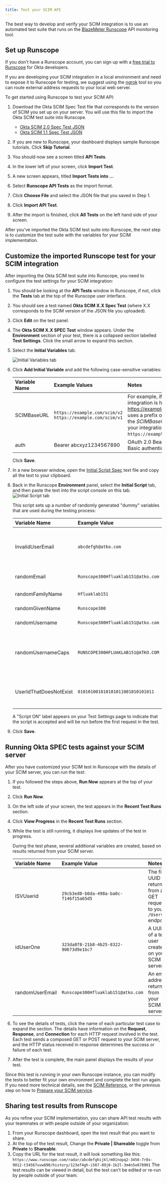 ```yaml
---
title: Test your SCIM API
---
```


The best way to develop and verify your SCIM integration is to use an automated test suite that runs on the [BlazeMeter Runscope](https://www.runscope.com/) API monitoring tool.

## Set up Runscope

If you don't have a Runscope account, you can sign up with a [free trial to Runscope](https://www.runscope.com/okta) for Okta developers.

If you are developing your SCIM integration in a local environment and need to expose it to Runscope for testing, we suggest using the [ngrok](https://ngrok.com/) tool so you can route external address requests to your local web server.

To get started using Runscope to test your SCIM API:

1. Download the Okta SCIM Spec Test file that corresponds to the version of SCIM you set up on your server. You will use this file to import the Okta SCIM test suite into Runscope.

    - [Okta SCIM 2.0 Spec Test JSON](/standards/SCIM/SCIMFiles/Okta-SCIM-20-SPEC-Test.json)
    - [Okta SCIM 1.1 Spec Test JSON](/standards/SCIM/SCIMFiles/Okta-SCIM-11-SPEC-Test.json)

1. If you are new to Runscope, your dashboard displays sample Runscope tutorials. Click **Skip Tutorial**.
1. You should now see a screen titled **API Tests**.
1. In the lower left of your screen, click **Import Test**.
1. A new screen appears, titled **Import Tests into &#x2026;**
1. Select **Runscope API Tests** as the import format.
1. Click **Choose File** and select the JSON file that you saved in Step 1.
1. Click **Import API Test**.
1. After the import is finished, click **All Tests** on the left hand side of your screen.

After you've imported the Okta SCIM test suite into Runscope, the next step is to customize the test suite with the variables for your SCIM implementation.

## Customize the imported Runscope test for your SCIM integration

After importing the Okta SCIM test suite into Runscope, you need to configure the test settings for your SCIM integration:

1. You should be looking at the **API Tests** window in Runscope, if not, click the **Tests** tab at the top of the Runscope user interface.
1. You should see a test named **Okta SCIM X.X Spec Test** (where X.X corresponds to the SCIM version of the JSON file you uploaded).
1. Click **Edit** on the test panel.
1. The **Okta SCIM X.X SPEC Test** window appears. Under the **Environment** section of your test, there is a collapsed section labelled **Test Settings**. Click the small arrow to expand this section.
1. Select the **Initial Variables** tab.

    ![Initial Variables tab](/img/oin/scim_test-init_variables.png "Showing the location of the Initial Variables tab")
1. Click **Add Initial Variable** and add the following case-sensitive variables:

    | Variable Name | Example Values | Notes |
    |:-|:-|:-|
    | SCIMBaseURL | `https://example.com/scim/v2`  `https://example.com/scim/v1` | For example, if your SCIM integration is hosted on <https://example.com> and uses a prefix of /scim/v2 then the *SCIMBaseURL* value for your integration would be: `https://example.com/scim/v2`. |
    | auth | Bearer abcxyz1234567890 | OAuth 2.0 Bearer token or Basic authentication code. |
    Click **Save**.

1. In a new browser window, open the [Initial Script Spec](/standards/SCIM/SCIMFiles/Initial_Script_Spec.txt) text file and copy all the text to your clipboard.
1. Back in the Runscope **Environment** panel, select the **Initial Script** tab, and then paste the text into the script console on this tab.
  ![Initial Script tab](/img/oin/scim-test_init-script.png "Showing the location of the Initial Script tab")
  
    This script sets up a number of randomly generated "dummy" variables that are used during the testing process:

    | Variable Name | Example Value | Notes |
    |:-|:-|:-|
    | InvalidUserEmail | `abcdefgh@atko.com` | A specific email address considered invalid by the test. |
    | randomEmail | `Runscope300Hfluaklab151@atko.com` | A valid email address. |
    | randomFamilyName | `Hfluaklab151` | A valid last name. |
    | randomGivenName | `Runscope300` | A valid first name. |
    | randomUsername | `Runscope300Hfluaklab151@atko.com` | A valid user name. |
    | randomUsernameCaps |  `RUNSCOPE300HFLUAKLAB151@ATKO.COM` | The random user name in all caps to test case sensitivity. |
    | UserIdThatDoesNotExist | `010101001010101011001010101011` | A specific UUID considered invalid by the test. |

    A "Script ON" label appears on your Test Settings page to indicate that the script is accepted and will be run before the first request in the test.
1. Click **Save**.

## Running Okta SPEC tests against your SCIM server

After you have customized your SCIM test in Runscope with the details of your SCIM server, you can run the test:

1. If you followed the steps above, **Run Now** appears at the top of your test.
1. Click **Run Now**.
1. On the left side of your screen, the test appears in the **Recent Test Runs** section.
1. Click **View Progress** in the **Recent Test Runs** section.
1. While the test is still running, it displays live updates of the test in progress.

    During the test phase, several additional variables are created, based on results returned from your SCIM server.

    | Variable Name | Example Value | Notes |
    |:-|:-|:-|
    | ISVUserid | `29cb3ed0-b0da-498a-ba0c-f146f15a65d5` | The first UUID returned from a GET request to your `/Users` endpoint. |
    | idUserOne | `323da8f8-21b8-4b25-8322-90673d9e1bc7` | A UUID of a test user created on your SCIM server. |
    | randomUserEmail | `Runscope300Hfluaklab151@atko.com` | An email address returned from your SCIM server. |

1. To see the details of tests, click the name of each particular test case to expand the section. The details have information on the **Request**, **Response**, and **Connection** for each HTTP request involved in the test. Each test sends a composed GET or POST request to your SCIM server, and the HTTP status received in response determines the success or failure of each test.
1. After the test is complete, the main panel displays the results of your test.

Since this test is running in your own Runscope instance, you can modify the tests to better fit your own environment and complete the test run again. If you need more technical details, see the [SCIM Reference](/docs/reference/scim/), or the previous step on how to [Prepare your SCIM service](../prepare-api/).

## Sharing test results from Runscope

As you refine your SCIM implementation, you can share API test results with your teammates or with people outside of your organization:

1. From your Runscope dashboard, open the test result that you want to share.
2. At the top of the test result, Change the **Private | Shareable** toggle from **Private** to **Shareable**.
3. Copy the URL for the test result, it will look something like this:
    `https://www.runscope.com/radar/abcdefghijkl/m01nopq2-3456-7r8s-9012-t34567uvw890/history/123ef4gh-i567-89j0-1k2l-3m4n5o678901`
The test results can be viewed in detail, but the test can't be edited or re-run by people outside of your team.

<NextSectionLink/>
